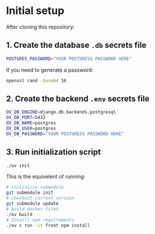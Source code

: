# Initial setup

After cloning this repository:

## 1. Create the database `.db` secrets file

```bash
POSTGRES_PASSWORD="YOUR POSTGRESS PASSWORD HERE"
```

If you need to generate a password:

```bash
openssl rand -base64 16
```

## 2. Create the backend `.env` secrets file

```bash
OV_DB_ENGINE=django.db.backends.postgresql
OV_DB_PORT=5432
OV_DB_NAME=postgres
OV_DB_USER=postgres
OV_DB_PASSWORD="YOUR POSTGRESS PASSWORD HERE"
```

## 3. Run initialization script

```bash
./ov init
```

This is the equivelent of running:

```bash
# initialize submodule
git submodule init
# checkout current version
git submodule update
# build docker files
./ov build
# Insatll npm requirements
./ov c run -it front npm install
```
